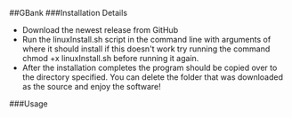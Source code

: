 ##GBank
###Installation Details
* Download the newest release from GitHub
* Run the linuxInstall.sh script in the command line with arguments of where it should install
 if this doesn't work try running the command chmod +x linuxInstall.sh before running it again.
* After the installation completes the program should be copied over to the directory specified.
 You can delete the folder that was downloaded as the source and enjoy the software!

###Usage